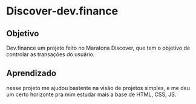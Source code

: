 # Discover-dev.finance

## Objetivo
<p>Dev.finance um projeto feito no Maratona Discover, que tem o objetivo de controlar as transações do usuário.</p>

## Aprendizado
<p>nesse projeto me ajudou bastente na visão de projetos simples, e me deu um certo horizonte pra mim estudar mais a base
de HTML, CSS, JS.
</p>

